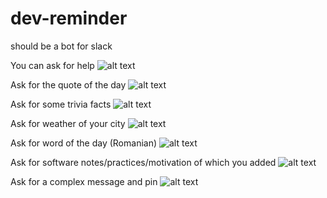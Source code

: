 # dev-reminder
should be a bot for slack

You can ask for help
![alt text](https://i.imgur.com/nI65TqB.gif)

Ask for the quote of the day
![alt text](https://i.imgur.com/TISCd4Q.gif)

Ask for some trivia facts
![alt text](https://i.imgur.com/Tpwpvht.gif)

Ask for weather of your city
![alt text](https://i.imgur.com/tSKmCQ7.gif)

Ask for word of the day (Romanian)
![alt text](https://i.imgur.com/OYBEPwW.gif)

Ask for software notes/practices/motivation of which you added
![alt text](https://i.imgur.com/05vzrUR.gif)

Ask for a complex message and pin
![alt text](https://i.imgur.com/LXafYt1.gif)
